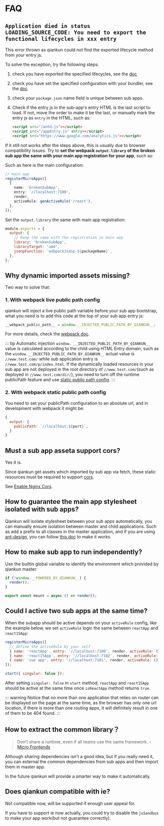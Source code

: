 # FAQ

## `Application died in status LOADING_SOURCE_CODE: You need to export the functional lifecycles in xxx entry`

This error thrown as qiankun could not find the exported lifecycle method from your entry js.

To solve the exception, try the following steps:

1. check you have exported the specified lifecycles, see the [doc](https://github.com/umijs/qiankun#2-export-the-lifecycles-from-your-sub-app-entry)

2. check you have set the specified configuration with your bundler, see the [doc](https://github.com/umijs/qiankun#3-config-your-sub-app-bundler)

3. check your `package.json` name field is unique between sub apps.

4. Check if the entry js in the sub-app's entry HTML is the last script to load. If not, move the order to make it be the last, or manually mark the entry js as `entry` in the HTML, such as:
   ```html {2}
   <script src="/antd.js"></script>
   <script src="/appEntry.js" entry></script>
   <script src="https://www.google.com/analytics.js"></script>
   ```

If it still not works after the steps above, this is usually due to browser compatibility issues. Try to **set the webpack `output.library` of the broken sub app the same with your main app registration for your app**, such as:

Such as here is the main configuration:

```ts {4}
// main app
registerMicroApps([
  {
    name: 'brokenSubApp',
    entry: '//localhost:7100',
    render,
    activeRule: genActiveRule('/react'),
  },
]);
```

Set the `output.library` the same with main app registration:

```js {4}
module.exports = {
  output: {
    // Keep the same with the registration in main app
    library: 'brokenSubApp',
    libraryTarget: 'umd',
    jsonpFunction: `webpackJsonp_${packageName}`,
  },
};
```

## Why dynamic imported assets missing?

Two way to solve that:

### 1. With webpack live public path config

qiankun will inject a live public path variable before your sub app bootstrap, what you need is to add this code at the top of your sub app entry js:

```js
__webpack_public_path__ = window.__INJECTED_PUBLIC_PATH_BY_QIANKUN__;
```

For more details, check the [webpack doc](https://webpack.js.org/guides/public-path/#on-the-fly).

::: tip
Automatic injection ` window. __INJECTED_PUBLIC_PATH_BY_QIANKUN__ ` value is calculated according to the child using HTML Entry domain, such as the `window.__INJECTED_PUBLIC_PATH_BY_QIANKUN__` actual value is `//www.test.com/` while sub application entry is `//www.test.com/p/index.html`. If the dynamically loaded resources in your sub app are not deployed in the root directory of `//www.test.com/`(such as deployed in `//www.test.com/dir/`), you need to turn off the runtime publicPath feature and use [static public path config](/faq/#_2-with-webpack-static-public-path-config).
:::

### 2. With webpack static public path config

You need to set your publicPath configuration to an absolute url, and in development with webpack it might be:

```js
{
  output: {
    publicPath: `//localhost:${port}`;
  }
}
```

## Must a sub app asseta support cors?

Yes it is.

Since qiankun get assets which imported by sub app via fetch, these static resources must be required to support [cors](https://developer.mozilla.org/en-US/docs/Web/HTTP/CORS).

See [Enable Nginx Cors](https://enable-cors.org/server_nginx.html).

## How to guarantee the main app stylesheet isolated with sub apps?

Qiankun will isolate stylesheet between your sub apps automatically, you can manually ensure isolation between master and child applications. Such as add a prefix to all classes in the master application, and if you are using [ant-design](https://ant.design), you can follow [this doc](https://ant.design/docs/react/customize-theme) to make it works.

## How to make sub app to run independently?

Use the builtin global variable to identify the environment which provided by qiankun master:

```js
if (!window.__POWERED_BY_QIANKUN__) {
  render();
}

export const mount = async () => render();
```

## Could I active two sub apps at the same time?

When the subapp should be active depends on your `activeRule` config, like the example below, we set `activeRule` logic the same between `reactApp` and `react15App`:

```js {2,3,7}
registerMicroApps([
  // define the activeRule by your self
  { name: 'reactApp', entry: '//localhost:7100', render, activeRule: () => window.isReactApp },
  { name: 'react15App', entry: '//localhost:7102', render, activeRule: () => window.isReactApp },
  { name: 'vue app', entry: '//localhost:7101', render, activeRule: () => window.isVueApp },
]);

start({ singular: false });
```

After setting `singular: false` in `start` method, `reactApp` and `react15App` should be active at the same time once `isReactApp` method returns `true`.

::: warning
Notice that no more than one application that relies on router can be displayed on the page at the same time, as the browser has only one url location, if there is more than one routing apps, it will definitely result in one of them to be 404 found.
:::

## How to extract the common library？

> Don’t share a runtime, even if all teams use the same framework. - [Micro Frontends](https://micro-frontends.org/)

Although sharing dependencies isn't a good idea, but if you really need it, you can external the common dependencies from sub apps and then import them in master app.

In the future qiankun will provide a smarter way to make it automatically.

## Does qiankun compatible with ie?

Not compatible now, will be supported if enough user appeal for.

If you have to support ie now actually, you could try to disable the `jsSandbox` to make your app work(but not guarantee correctly).
